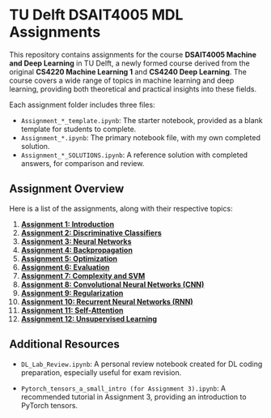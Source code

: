 # TU Delft DSAIT4005 MDL Assignments

This repository contains assignments for the course **DSAIT4005 Machine and Deep Learning** in TU Delft, a newly formed course derived from the original **CS4220 Machine Learning 1** and **CS4240 Deep Learning**. The course covers a wide range of topics in machine learning and deep learning, providing both theoretical and practical insights into these fields.


Each assignment folder includes three files:
- `Assignment_*_template.ipynb`: The starter notebook, provided as a blank template for students to complete.
- `Assignment_*.ipynb`: The primary notebook file, with my own completed solution.
- `Assignment_*_SOLUTIONS.ipynb`: A reference solution with completed answers, for comparison and review.

## Assignment Overview

Here is a list of the assignments, along with their respective topics:

1. **[Assignment 1: Introduction](./Assignment_1)**
2. **[Assignment 2: Discriminative Classifiers](./Assignment_2)**
3. **[Assignment 3: Neural Networks](./Assignment_3)**
4. **[Assignment 4: Backpropagation](./Assignment_4)**
5. **[Assignment 5: Optimization](./Assignment_5)**
6. **[Assignment 6: Evaluation](./Assignment_6)**
7. **[Assignment 7: Complexity and SVM](./Assignment_7)**
8. **[Assignment 8: Convolutional Neural Networks (CNN)](./Assignment_8)**
9. **[Assignment 9: Regularization](./Assignment_9)**
10. **[Assignment 10: Recurrent Neural Networks (RNN)](./Assignment_10)**
11. **[Assignment 11: Self-Attention](./Assignment_11)**
12. **[Assignment 12: Unsupervised Learning](./Assignment_12)**


## Additional Resources

- `DL_Lab_Review.ipynb`: A personal review notebook created for DL coding preparation, especially useful for exam revision. 

- `Pytorch_tensors_a_small_intro (for Assignment 3).ipynb`: A recommended tutorial in Assignment 3, providing an introduction to PyTorch tensors. 